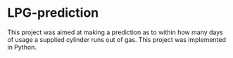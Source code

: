 # LPG-prediction
This project was aimed at making a prediction as to within how many days of usage a supplied cylinder runs out of gas. This project was implemented in Python.
